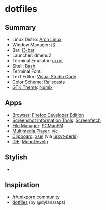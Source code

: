 # dotfiles

## Summary

- Linux Distro: [Arch Linux](https://www.archlinux.org)
- Window Manager: [i3](http://i3wm.org/)
- Bar: [i3-bar](https://wiki.archlinux.org/index.php/I3#i3bar)
- Launcher: dmenu2
- Terminal Emulator: [urxvt](https://wiki.archlinux.org/index.php/Rxvt-unicode)
- Shell: [Bash](https://wiki.archlinux.org/index.php/Bash)
- Terminal Font: 
- Text Editor: [Visual Studio Code](https://code.visualstudio.com/)
- Color Scheme: [Railscasts](http://chriskempson.github.io/base16/#railscasts)
- [GTK Theme](https://wiki.archlinux.org/index.php/GTK%2B): [Numix](https://www.archlinux.org/packages/community/any/numix-themes/)

## Apps

- [Browser](https://wiki.archlinux.org/index.php/Category:Web_browser): [Firefox Developer Edition](https://www.mozilla.org/en-US/firefox/developer/)
- [Screenshot Information Tools](https://wiki.archlinux.org/index.php/Screenshot_Information_Tools): [Screenfetch](https://github.com/KittyKatt/screenFetch)
- [File Manager](https://wiki.archlinux.org/index.php/File_manager_functionality): [PCManFM](https://wiki.archlinux.org/index.php/PCManFM)
- [Multimedia Player](https://wiki.archlinux.org/index.php/Category:Multimedia_players): [vlc](https://wiki.archlinux.org/index.php/VLC_media_player)
- [Clipboard](https://wiki.archlinux.org/index.php/Clipboard): [xsel](http://www.vergenet.net/~conrad/software/xsel/) (via [urxvt-perls](https://www.archlinux.org/packages/community/any/urxvt-perls/))
- [IDE](https://en.wikipedia.org/wiki/Integrated_development_environment): [MonoDevelp](http://www.monodevelop.com)

## Stylish

- 

## Inspiration

- [/r/unixporn community](http://reddit.com/r/unixporn)
- [dotfiles](https://github.com/dylanaraps/dotfiles) (by @dylanaraps)
